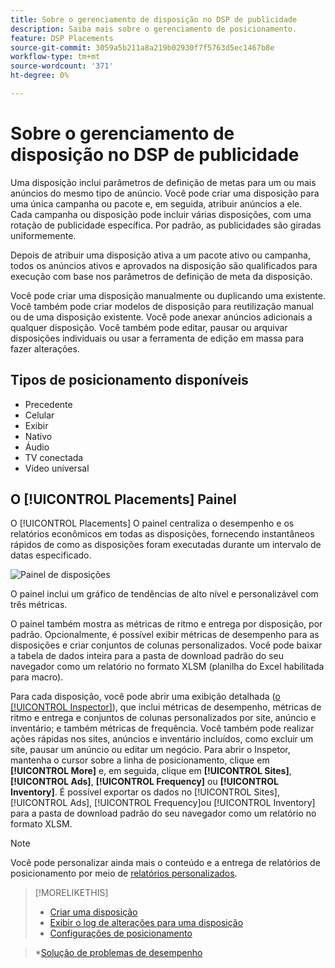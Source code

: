 ```yaml
---
title: Sobre o gerenciamento de disposição no DSP de publicidade
description: Saiba mais sobre o gerenciamento de posicionamento.
feature: DSP Placements
source-git-commit: 3059a5b211a8a219b02930f7f5763d5ec1467b8e
workflow-type: tm+mt
source-wordcount: '371'
ht-degree: 0%

---
```


# Sobre o gerenciamento de disposição no DSP de publicidade

Uma disposição inclui parâmetros de definição de metas para um ou mais anúncios do mesmo tipo de anúncio. Você pode criar uma disposição para uma única campanha ou pacote e, em seguida, atribuir anúncios a ele. Cada campanha ou disposição pode incluir várias disposições, com uma rotação de publicidade específica. Por padrão, as publicidades são giradas uniformemente.

Depois de atribuir uma disposição ativa a um pacote ativo ou campanha, todos os anúncios ativos e aprovados na disposição são qualificados para execução com base nos parâmetros de definição de meta da disposição.

Você pode criar uma disposição manualmente ou duplicando uma existente. Você também pode criar modelos de disposição para reutilização manual ou de uma disposição existente. Você pode anexar anúncios adicionais a qualquer disposição. Você também pode editar, pausar ou arquivar disposições individuais ou usar a ferramenta de edição em massa para fazer alterações.

## Tipos de posicionamento disponíveis

* Precedente
* Celular
* Exibir
* Nativo
* Áudio
* TV conectada
* Vídeo universal

## O [!UICONTROL Placements] Painel

O [!UICONTROL Placements] O painel centraliza o desempenho e os relatórios econômicos em todas as disposições, fornecendo instantâneos rápidos de como as disposições foram executadas durante um intervalo de datas especificado.

![Painel de disposições](/help/dsp/assets/placement-dashboard.png)

O painel inclui um gráfico de tendências de alto nível e personalizável com três métricas.

O painel também mostra as métricas de ritmo e entrega por disposição, por padrão. Opcionalmente, é possível exibir métricas de desempenho para as disposições e criar conjuntos de colunas personalizados. Você pode baixar a tabela de dados inteira para a pasta de download padrão do seu navegador como um relatório no formato XLSM (planilha do Excel habilitada para macro).

Para cada disposição, você pode abrir uma exibição detalhada ([o [!UICONTROL Inspector]](/help/dsp/campaign-management/reports/campaign-reports-about.md)), que inclui métricas de desempenho, métricas de ritmo e entrega e conjuntos de colunas personalizados por site, anúncio e inventário; e também métricas de frequência. Você também pode realizar ações rápidas nos sites, anúncios e inventário incluídos, como excluir um site, pausar um anúncio ou editar um negócio. Para abrir o Inspetor, mantenha o cursor sobre a linha de posicionamento, clique em **[!UICONTROL More]** e, em seguida, clique em **[!UICONTROL Sites]**, **[!UICONTROL Ads]**, **[!UICONTROL Frequency]** ou **[!UICONTROL Inventory]**. É possível exportar os dados no [!UICONTROL Sites], [!UICONTROL Ads], [!UICONTROL Frequency]ou [!UICONTROL Inventory]  para a pasta de download padrão do seu navegador como um relatório no formato XLSM.

>[!NOTE]
>
>Você pode personalizar ainda mais o conteúdo e a entrega de relatórios de posicionamento por meio de [relatórios personalizados](/help/dsp/reports/report-about.md).

>[!MORELIKETHIS]
>
>* [Criar uma disposição](placement-create.md)
>* [Exibir o log de alterações para uma disposição](placement-change-log.md)
>* [Configurações de posicionamento](placement-settings.md)

   >*[Solução de problemas de desempenho](/help/dsp/optimization/troubleshooting-performance.md)

